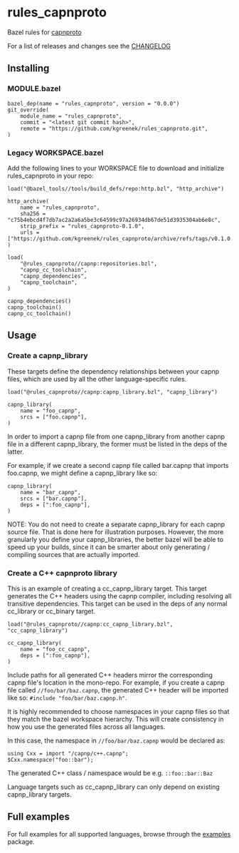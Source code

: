 # rules_capnproto

Bazel rules for [capnproto](https://capnproto.org/)

For a list of releases and changes see the [CHANGELOG](CHANGELOG.md)

## Installing

### MODULE.bazel

```bzl
bazel_dep(name = "rules_capnproto", version = "0.0.0")
git_override(
    module_name = "rules_capnproto",
    commit = "<latest git commit hash>",
    remote = "https://github.com/kgreenek/rules_capnproto.git",
)
```

### Legacy WORKSPACE.bazel

Add the following lines to your WORKSPACE file to download and initialize rules_capnproto in your repo:

```bzl
load("@bazel_tools//tools/build_defs/repo:http.bzl", "http_archive")

http_archive(
    name = "rules_capnproto",
    sha256 = "c75b4ebcd4f7db7ac2a2a6a5be3c64599c97a26934db67de51d3935304ab6e8c",
    strip_prefix = "rules_capnproto-0.1.0",
    urls = ["https://github.com/kgreenek/rules_capnproto/archive/refs/tags/v0.1.0.tar.gz"],
)

load(
    "@rules_capnproto//capnp:repositories.bzl",
    "capnp_cc_toolchain",
    "capnp_dependencies",
    "capnp_toolchain",
)

capnp_dependencies()
capnp_toolchain()
capnp_cc_toolchain()
```

## Usage

### Create a capnp_library

These targets define the dependency relationships between your capnp files, which are used by all the other language-specific rules.

```bzl
load("@rules_capnproto//capnp:capnp_library.bzl", "capnp_library")

capnp_library(
    name = "foo_capnp",
    srcs = ["foo.capnp"],
)
```

In order to import a capnp file from one capnp_library from another capnp file in a different capnp_library, the former must be listed in the deps of the latter.

For example, if we create a second capnp file called bar.capnp that imports foo.capnp, we might define a capnp_library like so:

```bzl
capnp_library(
    name = "bar_capnp",
    srcs = ["bar.capnp"],
    deps = [":foo_capnp"],
)
```

NOTE: You do not need to create a separate capnp_library for each capnp source file. That is done here for illustration purposes. However, the more granularly you define your capnp_libraries, the better bazel will be able to speed up your builds, since it can be smarter about only generating / compiling sources that are actually imported. 

### Create a C++ capnproto library

This is an example of creating a cc_capnp_library target. This target generates the C++ headers using the capnp compiler, including resolving all transitive dependencies. This target can be used in the deps of any normal cc_library or cc_binary target.

```bzl
load("@rules_capnproto//capnp:cc_capnp_library.bzl", "cc_capnp_library")

cc_capnp_library(
    name = "foo_cc_capnp",
    deps = [":foo_capnp"],
)
```

Include paths for all generated C++ headers mirror the corresponding capnp file's location in the mono-repo. For example, if you create a capnp file called `//foo/bar/baz.capnp`, the generated C++ header will be imported like so: `#include "foo/bar/baz.capnp.h"`.

It is highly recommended to choose namespaces in your capnp files so that they match the bazel workspace hierarchy. This will create consistency in how you use the generated files across all languages.

In this case, the namespace in `//foo/bar/baz.capnp` would be declared as:

```
using Cxx = import "/capnp/c++.capnp";
$Cxx.namespace("foo::bar");
```

The generated C++ class / namespace would be e.g. `::foo::bar::Baz`

Language targets such as cc_capnp_library can only depend on existing capnp_library targets.

## Full examples

For full examples for all supported languages, browse through the [examples](examples) package.
